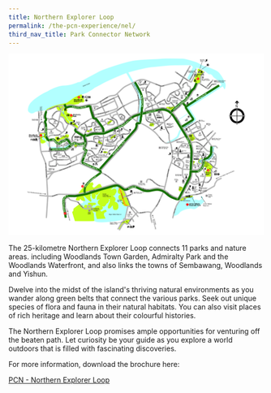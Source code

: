 ```yaml
---
title: Northern Explorer Loop
permalink: /the-pcn-experience/nel/
third_nav_title: Park Connector Network
---
```


![Alt text for image on Isomer site](/images/Northern%20Explorer%20Loop-01.jpg)


The 25-kilometre Northern Explorer Loop connects 11 parks and nature areas. including Woodlands Town Garden, Admiralty Park and the Woodlands Waterfront, and also links the towns of Sembawang, Woodlands and Yishun.

Dwelve into the midst of the island's thriving natural environments as you wander along green belts that connect the various parks. Seek out unique species of flora and fauna in their natural habitats. You can also visit places of rich heritage and learn about their colourful histories.

The Northern Explorer Loop promises ample opportunities for venturing off the beaten path. Let curiosity be your guide as you explore a world outdoors that is filled with fascinating discoveries.

For more information, download the brochure here:

[PCN - Northern Explorer Loop](/files/PCN%20NEL%20Brochure.pdf)